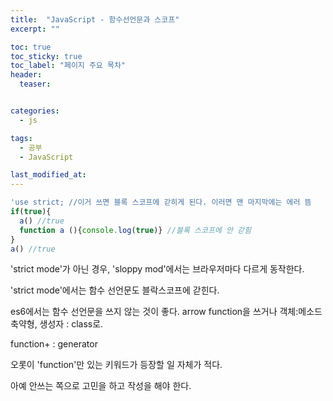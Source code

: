 ```yaml
---
title:  "JavaScript - 함수선언문과 스코프"
excerpt: ""

toc: true
toc_sticky: true
toc_label: "페이지 주요 목차"
header:
  teaser: 


categories:
  - js

tags:
  - 공부
  - JavaScript

last_modified_at: 
---
```


```javascript
'use strict; //이거 쓰면 블록 스코프에 갇히게 된다. 이러면 맨 마지막에는 에러 뜸
if(true){
  a() //true
  function a (){console.log(true)} //블록 스코프에 안 갇힘
}
a() //true
```

'strict mode'가 아닌 경우, 'sloppy mod'에서는 브라우저마다 다르게 동작한다.

'strict mode'에서는 함수 선언문도 블락스코프에 갇힌다.

es6에서는 함수 선언문을 쓰지 않는 것이 좋다. arrow function을 쓰거나 객체:메소드 축약형, 생성자 : class로.

function+ : generator

오롯이 'function'만 있는 키워드가 등장할 일 자체가 적다.

아예 안쓰는 쪽으로 고민을 하고 작성을 해야 한다.
